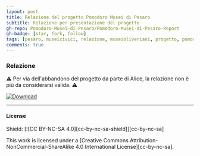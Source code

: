 ```yaml
---
layout: post
title: Relazione del progetto Pomodoro Musei di Pesaro
subtitle: Relazione per presentazione del progetto
gh-repo: Pomodoro-Musei-di-Pesaro/Pomodoro-Musei-di-Pesaro-Report 
gh-badge: [star, fork, follow]
tags: [pesaro, museicivici, relazione, museioliveriani, progetto, pomodoromuseidipesaro]
comments: true
---
```

### Relazione
⚠️ Per via dell'abbandono del progetto da parte di Alice, la relazione non è più da considerarsi valida. ⚠️

[![Download](https://custom-icon-badges.demolab.com/badge/-Scarica%20il%20documento-red?style=for-the-badge&logo=download&logoColor=white "Documento")](https://github.com/Pomodoro-Musei-di-Pesaro/Pomodoro-Musei-di-Pesaro-Report/releases/download/v1.0/Relazione-Pomodoro_Musei_di_Pesaro.pdf)

___
#### License
Shield: [![CC BY-NC-SA 4.0][cc-by-nc-sa-shield]][cc-by-nc-sa]

This work is licensed under a
[Creative Commons Attribution-NonCommercial-ShareAlike 4.0 International License][cc-by-nc-sa].

